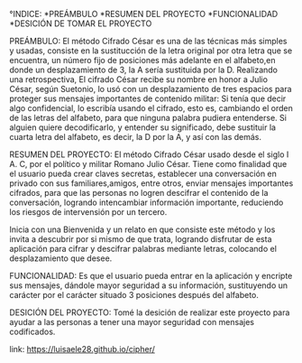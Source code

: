 °INDICE: *PREÁMBULO *RESUMEN DEL PROYECTO *FUNCIONALIDAD *DESICIÓN DE TOMAR EL PROYECTO

PREÁMBULO: El método Cifrado César es una de las técnicas más simples y usadas, consiste en la sustitucción de la letra original por otra letra que se encuentra, un número fijo de posiciones más adelante en el alfabeto,en donde un desplazamiento de 3, la A sería sustituida por la D. Realizando una retrospectiva, El cifrado César recibe su nombre en honor a Julio César, según Suetonio, lo usó con un desplazamiento de tres espacios para proteger sus mensajes importantes de contenido militar: Si tenía que decir algo confidencial, lo escribía usando el cifrado, esto es, cambiando el orden de las letras del alfabeto, para que ninguna palabra pudiera entenderse. Si alguien quiere decodificarlo, y entender su significado, debe sustituir la cuarta letra del alfabeto, es decir, la D por la A, y así con las demás.

RESUMEN DEL PROYECTO: El método Cifrado César usado desde el siglo I A. C, por el político y militar Romano Julio César. Tiene como finalidad que el usuario pueda crear claves secretas, establecer una conversación en privado con sus familiares,amigos, entre otros, enviar mensajes importantes cifrados, para que las personas no logren descifrar el contenido de la conversación, logrando intencambiar información importante, reduciendo los riesgos de intervensión por un tercero.

Inicia con una Bienvenida y un relato en que consiste este método y los invita a descubrir por si mismo de que trata, logrando disfrutar de esta aplicación para cifrar y descifrar palabras mediante letras, colocando el desplazamiento que desee.

FUNCIONALIDAD: Es que el usuario pueda entrar en la aplicación y encripte sus mensajes, dándole mayor seguridad a su información, sustituyendo un carácter por el carácter situado 3 posiciones después del alfabeto.

DESICIÓN DEL PROYECTO: Tomé la desición de realizar este proyecto para ayudar a las personas a tener una mayor seguridad con mensajes codificados.

link:
https://luisaele28.github.io/cipher/